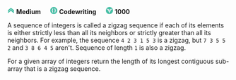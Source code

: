 ﻿![difficulty_icon](https://github.com/PWrGitHub194238/CodeSignal/blob/master/difficulty_medium.png) **Medium** &emsp; ![type_icon](https://github.com/PWrGitHub194238/CodeSignal/blob/master/type.png) **Codewriting** &emsp; ![points_icon](https://github.com/PWrGitHub194238/CodeSignal/blob/master/points.png) **1000**

A sequence of integers is called a zigzag sequence if each of its elements is either strictly less than all its neighbors or strictly greater than all its neighbors. For example, the sequence `4 2 3 1 5 3` is a zigzag, but `7 3 5 5 2` and `3 8 6 4 5` aren't. Sequence of length `1` is also a zigzag.

For a given array of integers return the length of its longest contiguous sub-array that is a zigzag sequence.